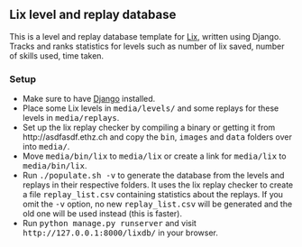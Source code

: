 <h2>Lix level and replay database</h2>

This is a level and replay database template for <a href="https://github.com/SimonN/Lix">Lix</a>, written using Django.
Tracks and ranks statistics for levels such as number of lix saved, number of skills used, time taken.<br />

<h3>Setup</h3>
<ul>
 <li>Make sure to have <a href="https://www.djangoproject.com/download/">Django</a> installed.</li>
 <li>Place some Lix levels in <tt>media/levels/</tt> and some replays for these levels in <tt>media/replays</tt>.</li>
 <li>Set up the lix replay checker by compiling a binary or getting it from http://asdfasdf.ethz.ch and copy the <tt>bin</tt>, <tt>images</tt> and <tt>data</tt> folders over into <tt>media/</tt>.</li>
 <li>Move <tt>media/bin/lix</tt> to <tt>media/lix</tt> or create a link for <tt>media/lix</tt> to <tt>media/bin/lix</tt>.</li>
 <li>Run <tt>./populate.sh -v</tt> to generate the database from the levels and replays in their respective folders. It uses the lix replay checker to create a file <tt>replay_list.csv</tt> containing statistics about the replays. If you omit the <tt>-v</tt> option, no new <tt>replay_list.csv</tt> will be generated and the old one will be used instead (this is faster).</li>
 <li>Run <tt>python manage.py runserver</tt> and visit <tt>http://127.0.0.1:8000/lixdb/</tt> in your browser.</li>
</ul>
